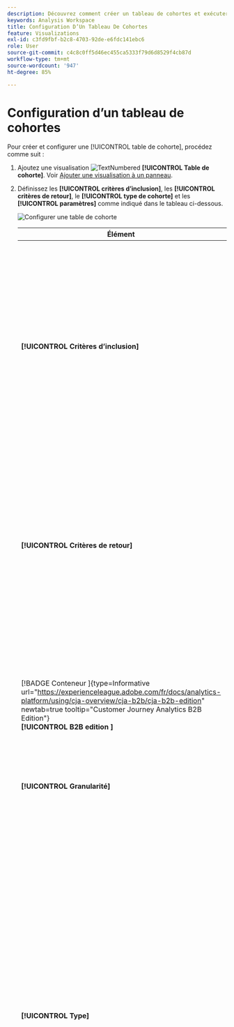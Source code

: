 ```yaml
---
description: Découvrez comment créer un tableau de cohortes et exécuter un rapport d’analyse des cohortes dans Analysis Workspace.
keywords: Analysis Workspace
title: Configuration D’Un Tableau De Cohortes
feature: Visualizations
exl-id: c3fd9fbf-b2c8-4703-92de-e6fdc141ebc6
role: User
source-git-commit: c4c8c0ff5d46ec455ca5333f79d6d8529f4cb87d
workflow-type: tm+mt
source-wordcount: '947'
ht-degree: 85%

---
```


# Configuration d’un tableau de cohortes

Pour créer et configurer une [!UICONTROL table de cohorte], procédez comme suit :

1. Ajoutez une visualisation ![TextNumbered](/help/assets/icons/TextNumbered.svg) **[!UICONTROL Table de cohorte]**. Voir [Ajouter une visualisation à un panneau](../freeform-analysis-visualizations.md#add-visualizations-to-a-panel).

1. Définissez les **[!UICONTROL critères d’inclusion]**, les **[!UICONTROL critères de retour]**, le **[!UICONTROL type de cohorte]** et les **[!UICONTROL paramètres]** comme indiqué dans le tableau ci-dessous.

   ![Configurer une table de cohorte](assets/cohort-configure.png)

   | Élément | Description |
   |--- |--- |
   | **[!UICONTROL Critères d’inclusion]** | Vous pouvez appliquer jusqu’à dix segments d’inclusion et trois mesures d’inclusion. La mesure indique à quelle cohorte appartient un utilisateur ou une utilisatrice. Par exemple, si la mesure d’inclusion est Commandes, seuls les utilisateurs et utilisatrices qui ont passé une commande durant la période de l’analyse des cohortes seront inclus dans la cohorte initiale.<br>L’opérateur par défaut entre les mesures est AND, mais vous pouvez le changer en OR. En outre, vous pouvez ajouter une segmentation numérique à ces mesures. Par exemple : `Sessions >= 1`.</br> |
   | **[!UICONTROL Critères de retour]** | Vous pouvez appliquer jusqu’à dix segments de retour et trois mesures de retour. La mesure indique si la personne utilisatrice a été fidélisée (rétention) ou non (perte de clientèle). Par exemple, si la mesure de retour est Vues vidéos, seuls les utilisateurs et utilisatrices qui ont affiché les vidéos durant des périodes consécutives (après la période pendant laquelle ils ont été ajoutés à une cohorte) seront représentés comme fidélisés. La mesure Sessions quantifie également la rétention des utilisateurs et utilisatrices. |
   | [!BADGE Conteneur ]{type=Informative url="https://experienceleague.adobe.com/fr/docs/analytics-platform/using/cja-overview/cja-b2b/cja-b2b-edition" newtab=true tooltip="Customer Journey Analytics B2B Edition"}<br/>**[!UICONTROL  B2B edition ]** | Par défaut, l’analyse des cohortes est liée au conteneur Personne . Si d’autres conteneurs autres que Personne sont disponibles à partir de la connexion basée sur le compte qui prend en charge le projet Workspace, vous pouvez sélectionner un autre conteneur pour l’analyse des cohortes dans le menu déroulant **[!UICONTROL Conteneur]**. |
   | **[!UICONTROL Granularité]** | Granularité temporelle : jour, semaine, mois, trimestre ou année. |
   | **[!UICONTROL Type]** | **[!UICONTROL Rétention]** (par défaut) : une cohorte **[!UICONTROL Rétention]** mesure si vos cohortes de personnes retournent sur votre propriété au fil du temps. Une cohorte de rétention est la cohorte standard et indique le comportement de retour et de répétition des utilisateurs et utilisatrices. Une couleur verte indique une cohorte [!UICONTROL Rétention] dans la table.<br>**[!UICONTROL Attrition ]** : une cohorte**[!UICONTROL  Attrition ]**(également appelée « perte de la clientèle » ou « abandon ») mesure la façon dont vos cohortes de personnes abandonnent votre propriété au fil du temps. L’attrition est le contraire de la rétention : `Churn = 1 - Retention`. L’[!UICONTROL attrition] est une bonne mesure de l’attractivité et de l’opportunité, car elle vous indique la fréquence à laquelle les clients et clientes ne reviennent pas. Vous pouvez utiliser l’attrition pour analyser et identifier les domaines ciblés : quels segments de cohortes pourraient nécessiter une certaine attention ? Une couleur rouge indique une cohorte [!UICONTROL Attrition] dans la table (similaire à l’abandon dans la visualisation**[!UICONTROL  Flux ]**).</br> |
   | **[!UICONTROL Paramètres]** | **[!UICONTROL Calcul variable]** : calculez la rétention ou l’attrition en fonction de la colonne précédente, plutôt que de la colonne Inclus (par défaut). Le [!UICONTROL calcul variable] change la méthode de calcul pour vos périodes de « retour ». Le calcul normal trouve les utilisateurs et les utilisatrices qui répondent aux critères de retour et qui faisaient partie de la période d’inclusion. Qu’ils fassent partie ou non de la cohorte de la période précédente. Au lieu de cela, le [!UICONTROL calcul variable] trouve les utilisateurs qui répondent aux critères de « retour » et faisaient partie de la période précédente. Par conséquent, la [!UICONTROL Calcul variable] segmente et entonnoir les utilisateurs qui répondent continuellement aux critères de « retour » sur une période donnée. Les critères de [!UICONTROL retour] sont appliqués à chacune des périodes menant à la période sélectionnée. </br><br>**[!UICONTROL Table de latence ]** : une [!UICONTROL table de latence] mesure le temps qui s’est écoulé avant et après l’événement d’inclusion. La [!UICONTROL table de latence] est intéressante à utiliser avant/après analyse. Par exemple, vous avez un lancement de produit ou de campagne à venir et vous souhaitez effectuer le suivi du comportement avant et après le lancement. La [!UICONTROL table de latence] affiche côte à côte le comportement avant et après pour voir l’impact direct. Les cellules de préinclusion dans la [!UICONTROL table de latence] sont calculées par les utilisateurs et utilisatrices qui répondent aux critères d’[!UICONTROL inclusion] au cours de la période d’inclusion et répondent ensuite aux critères de [!UICONTROL retour] dans les périodes antérieures à la période d’inclusion. Notez que la [!UICONTROL table de latence] et la [!UICONTROL cohorte de dimension personnalisée] ne peuvent pas être utilisées conjointement.</br><br>**[!UICONTROL Cohorte de dimension personnalisée]** : créez des cohortes en fonction de la dimension sélectionnée, plutôt qu’en fonction du temps (par défaut). Nombre de clients veulent analyser leurs cohortes en fonction d’autres aspects que le temps. La nouvelle fonctionnalité Cohorte de dimension personnalisée vous fournit la flexibilité de créer des cohortes en fonction des dimensions de votre choix. Utilisez des dimensions telles que le canal marketing, la campagne, le produit, la page, la zone géographique ou toute autre dimension dans Adobe Analytics de façon à afficher l’évolution de la rétention en fonction des différentes valeurs de ces dimensions. La définition de segment de cohorte de [!UICONTROL dimension personnalisée] applique la dimension uniquement dans le cadre de la période d’inclusion, et non dans le cadre de la définition du renvoi.</br><br>Après avoir choisi l’option [!UICONTROL Cohorte de dimension personnalisée], vous pouvez faire glisser et déposer n’importe quelle dimension dans la zone de dépôt. Ajouter des dimensions vous permet de comparer des éléments de dimension similaires sur la même période. Par exemple, vous pouvez comparer les performances des villes côte à côte, des produits, des campagnes, etc. La table de cohorte renvoie vos 14 principaux éléments de dimension. Cependant, vous pouvez utiliser un segment ![segment](/help/assets/icons/Filter.svg) pour afficher uniquement les éléments de dimension souhaités. Une [!UICONTROL cohorte de dimension personnalisée] ne peut pas être utilisée avec la fonctionnalité de [!UICONTROL table de latence].</br> |

1. Cliquez sur **[!UICONTROL Créer]**.
1. Pour reconfigurer la [!UICONTROL table de cohorte], sélectionnez ![Modifier](/help/assets/icons/Edit.svg).

1. (Facultatif) Créez un segment ou une audience à partir d’une sélection.

   Sélectionnez des cellules (contiguës ou non), puis cliquez avec le bouton droit de la souris > **[!UICONTROL Créer un segment d’après la sélection]**.

   ![Créer un segment ou une audience](assets/retention-createfilter.png)

1. Dans le [Créateur de segments](/help/components/segments/seg-builder.md), modifiez davantage le segment, puis cliquez sur **[!UICONTROL Enregistrer]**.

   Le segment enregistré est disponible pour utilisation dans le panneau [!UICONTROL Segment] d’[!UICONTROL Analysis Workspace].

## Paramètres

Vous pouvez définir des paramètres spécifiques pour une [!UICONTROL table de cohorte].

1. Sélectionnez ![Paramètre](/help/assets/icons/Setting.svg) pour ajuster les paramètres de la [!UICONTROL Table de cohorte].

   | Paramètre | Description |
   |---|---|
   | **Afficher uniquement le pourcentage** | Supprime la valeur numérique et affiche uniquement le pourcentage. |
   | **Arrondir le pourcentage à l’entier le plus proche** | Arrondit la valeur de pourcentage à l’entier le plus proche au lieu d’afficher la valeur décimale. |
   | **Afficher la ligne en pourcentage moyen** | Insère une nouvelle ligne en haut de la table, puis ajoute la moyenne des valeurs dans chaque colonne. |


>[!MORELIKETHIS]
>
>[Ajouter une visualisation à un panneau](/help/analysis-workspace/visualizations/freeform-analysis-visualizations.md#add-visualizations-to-a-panel)
>>[Paramètres de visualisation](/help/analysis-workspace/visualizations/freeform-analysis-visualizations.md#settings)
>>[Menu contextuel de visualisation](/help/analysis-workspace/visualizations/freeform-analysis-visualizations.md#context-menu)
>


